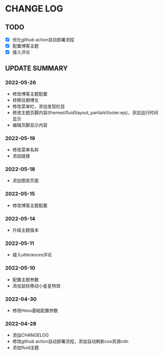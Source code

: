 # CHANGE LOG

## TODO
-[x] 优化github action自动部署流程
-[x] 配置博客主题
-[x] 接入评论

## UPDATE SUMMARY

### 2022-05-26
- 修改博客主题配置
- 转移往期博文
- 修改菜单栏，添加发现栏目
- 修改主题页脚内容(themes\fluid\layout\_partials\footer.ejs)，添加运行时间显示
- 编辑页脚显示内容

### 2022-05-19
- 修改菜单名称
- 添加链接

### 2022-05-18
- 添加图库页面

### 2022-05-15
- 修改博客主题配置

### 2022-05-14
- 升级主题版本

### 2022-05-11
- 接入utterances评论

### 2022-05-10
- 配置主题参数
- 添加鼠标移动小星星特效

### 2022-04-30
- 修改Hexo基础配置参数

### 2022-04-28
- 添加CHANGELOG
- 修改github action自动部署流程，添加自动刷新cos资源cdn
- 添加fluid主题

